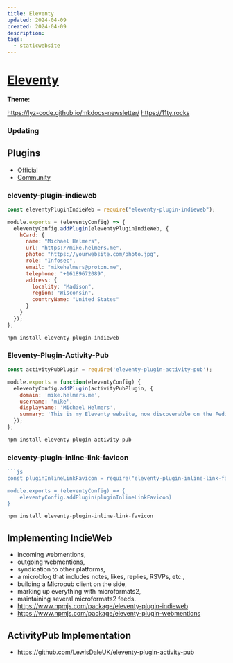 ```yaml
---
title: Eleventy
updated: 2024-04-09
created: 2024-04-09
description: 
tags:
  - staticwebsite
---
```

# [Eleventy](https://www.11ty.dev) 

**Theme:** 

https://lyz-code.github.io/mkdocs-newsletter/
https://11ty.rocks

### Updating

## Plugins
- [Official](https://www.11ty.dev/docs/plugins/official/)
- [Community](https://www.11ty.dev/docs/plugins/community/)
### eleventy-plugin-indieweb
```js
const eleventyPluginIndieWeb = require("eleventy-plugin-indieweb");

module.exports = (eleventyConfig) => {
  eleventyConfig.addPlugin(eleventyPluginIndieWeb, {
    hCard: {
      name: "Michael Helmers",
      url: "https://mike.helmers.me",
      photo: "https://yourwebsite.com/photo.jpg",
      role: "Infosec",
      email: "mikehelmers@proton.me",
      telephone: "+16189672089",
      address: {
        locality: "Madison",
        region: "Wisconsin",
        countryName: "United States"
      }
    }
  });
};

```

```shell
npm install eleventy-plugin-indieweb
```

### Eleventy-Plugin-Activity-Pub

```js
const activityPubPlugin = require('eleventy-plugin-activity-pub');

module.exports = function(eleventyConfig) {
  eleventyConfig.addPlugin(activityPubPlugin, {
    domain: 'mike.helmers.me',
    username: 'mike',
    displayName: 'Michael Helmers',
    summary: 'This is my Eleventy website, now discoverable on the Fediverse!',
  });
};
```

```js
npm install eleventy-plugin-activity-pub
```
### eleventy-plugin-inline-link-favicon
```js
```js
const pluginInlineLinkFavicon = require("eleventy-plugin-inline-link-favicon")

module.exports = (eleventyConfig) => {
	eleventyConfig.addPlugin(pluginInlineLinkFavicon)
}
```

```js
npm install eleventy-plugin-inline-link-favicon
```
## Implementing IndieWeb

- incoming webmentions,
- outgoing webmentions,
- syndication to other platforms,
- a microblog that includes notes, likes, replies, RSVPs, etc.,
- building a Micropub client on the side,
- marking up everything with microformats2,
- maintaining several microformats2 feeds.
- https://www.npmjs.com/package/eleventy-plugin-indieweb
- https://www.npmjs.com/package/eleventy-plugin-webmentions

## ActivityPub Implementation
- https://github.com/LewisDaleUK/eleventy-plugin-activity-pub

